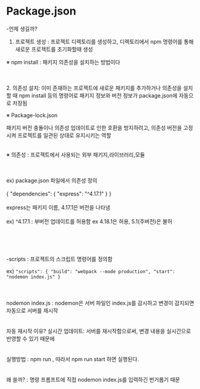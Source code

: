 # Package.json

-언제 생길까?
 1. 프로젝트 생성 : 프로젝트 디렉토리를 생성하고, 디렉토리에서 npm 명령어를 통해 새로운 프로젝트를 초기화할때 생성
 
 ※ npm install : 패키지 의존성을 설치하는 방법이다

<br/><br/>
 2. 의존성 설치: 이미 존재하는 프로젝트에 새로운 패키지를 추가하거나 의존성을 설치할 때 npm install 등의 
 명령어로 패키지 정보와 버전 정보가 package.json에 자동으로 저장됨
 
 
 ※ Package-lock.json
 
 패키지 버전 충돌이나 의존성 업데이트로 인한 호환을 방지하려고, 의존성 버전을 고정시켜 프로젝트를
 일관된 상태로 유지시키는 역할
 
 <br/>
 ※ 의존성 : 프로젝트에서 사용되는 외부 패키지,라이브러리,모듈
 
 <br/><br/>
 ex) package.json 파일에서 의존성 정의
<br/><br/>
 {
  "dependencies": {
    "express": "^4.17.1"
  }
}
<br/><br/>
  express는 패키지 이름, 4.17.1은 버전을 나타냄
<br/><br/>
  ex) ^4.17.1 : 부버전 업데이트를 허용함 ex 4.18.1은 허용, 5.1(주버전)은 불허
 
 <br/><br/><br/>
 
-scripts : 프로젝트의 스크립트 명령어를 정의함

 ex) ```"scripts": {
  "build": "webpack --mode production",
  "start": "nodemon index.js"
}```
<br/><br/><br/><br/>
 nodemon index.js :  nodemon은 서버 파일인 index.js를 감시하고 변경이 감지되면 자동으로 서버를 재시작
 <br/><br/><br/>
 자동 재시작 이유? 실시간 업데이트: 서버를 재시작함으로써, 변경 내용을 실시간으로 반영할 수 있기 때문에
 <br/><br/><br/>
 실행방법 : npm run <script-name>, 따라서 npm run start 하면 실행된다.
 <br/><br/><br/>
 왜 쓸까? : 명령 프롬프트에 직접 nodemon index.js를 입력하긴 번거롭기 때문
 



